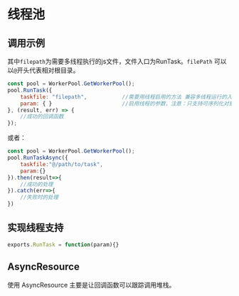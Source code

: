 # 线程池

## 调用示例
其中`filepath`为需要多线程执行的js文件，文件入口为RunTask。`filePath` 可以以`@`开头代表相对根目录。
```js
const pool = WorkerPool.GetWorkerPool();
pool.RunTask({
    taskfile: "filepath",           //需要用线程启用的方法 兼容多线程运行的入口为： `exports.RunTask`
    param: { }                      //启用线程的参数，注意：只支持可序列化对象
}, (result, err) => {
    //成功的回调函数
});
```
或者：
```js
const pool = WorkerPool.GetWorkerPool();
pool.RunTaskAsync({
    taskfile:"@/path/to/task",
    param:{}
}).then(result=>{
    //成功的处理
}).catch(err=>{
    //失败时的处理
})
```

## 实现线程支持
```js
exports.RunTask = function(param){}
```

## AsyncResource
使用 AsyncResource 主要是让回调函数可以跟踪调用堆栈。
